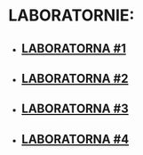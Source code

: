 # LABORATORNIE:

* ## [LABORATORNA #1](https://github.com/altersights/garbage_repo)
* ## [LABORATORNA #2](https://github.com/altersights/garbage_repo/tree/master/lab_2)
* ## [LABORATORNA #3](https://github.com/altersights/garbage_repo/tree/master/lab_3)
* ## [LABORATORNA #4](https://github.com/nukedope/garbage_repo/tree/master/lab_4)
